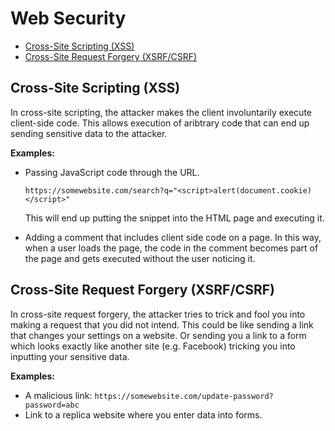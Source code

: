 # Web Security

- [Cross-Site Scripting (XSS)](#cross-site-scripting-xss)
- [Cross-Site Request Forgery (XSRF/CSRF)](#cross-site-request-forgery-xsrfcsrf)

## Cross-Site Scripting (XSS)

In cross-site scripting, the attacker makes the client involuntarily execute client-side code. This allows execution of aribtrary code that can end up sending sensitive data to the attacker.

**Examples:**

- Passing JavaScript code through the URL.

  ```
  https://somewebsite.com/search?q="<script>alert(document.cookie)</script>"
  ```

  This will end up putting the snippet into the HTML page and executing it.

- Adding a comment that includes client side code on a page. In this way, when a user loads the page, the code in the comment becomes part of the page and gets executed without the user noticing it.

## Cross-Site Request Forgery (XSRF/CSRF)

In cross-site request forgery, the attacker tries to trick and fool you into making a request that you did not intend. This could be like sending a link that changes your settings on a website. Or sending you a link to a form which looks exactly like another site (e.g. Facebook) tricking you into inputting your sensitive data.

**Examples:**

- A malicious link: `https://somewebsite.com/update-password?password=abc`
- Link to a replica website where you enter data into forms.
